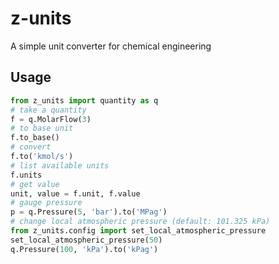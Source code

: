 # z-units

A simple unit converter for chemical engineering

## Usage

```python
from z_units import quantity as q
# take a quantity
f = q.MolarFlow(3)
# to base unit
f.to_base()
# convert
f.to('kmol/s')
# list available units
f.units
# get value
unit, value = f.unit, f.value
# gauge pressure
p = q.Pressure(5, 'bar').to('MPag')
# change local atmospheric pressure (default: 101.325 kPa)
from z_units.config import set_local_atmospheric_pressure
set_local_atmospheric_pressure(50)
q.Pressure(100, 'kPa').to('kPag')
```